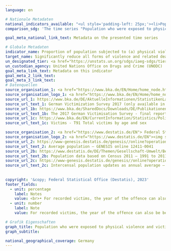 ```yaml
---
language: en    

# Nationale Metadaten    
national_indicators_available: "<ul style='padding-left: 25px;'><li>Population who were exposed to physical violence</li> <li> Population who were victims of criminal offences</li> <li> Victims of criminal offences</li></ul>"    
comparison_sdg: 'The time series "Population who were exposed to physical violence" is compliant with the global metadata. The time series "Population who were victims of criminal offences" and "Victims of criminal offences" provide additional information.'    

goal_meta_national_link_text: Metadata on the presented time series    

# Globale Metadaten    
indicator_name: Proportion of population subjected to (a) physical violence; (b) psychological violence; and (c) sexual violence in the previous 12 months    
target_name: Significantly reduce all forms of violence and related death rates everywhere    
un_designated_tier: <a href="https://unstats.un.org/sdgs/iaeg-sdgs/tier-classification/" title="Click here for more information on the UN tier classification."  target="_blank">Tier II</a>    
un_custodian_agency: United Nations Office on Drugs and Crime (UNODC)    
goal_meta_link_text: Metadata on this indicator    
goal_meta_2_link_text:     
goal_meta_3_link_text:         
# Datenquellen
source_organisation_1: <a href="https://www.bka.de/EN/Home/home_node.htm"> Federal Criminal Police Office </a>
source_organisation_logo_1: <a href="https://www.bka.de/EN/Home/home_node.htm"><img src="https://g205sdgs.github.io/sdg-indicators/public/OrgImgEn/bka.png" alt="Logo bka" style="height:60px; width:148px"/></a>
source_url_1: https://www.bka.de/DE/AktuelleInformationen/StatistikenLagebilder/ViktimisierungssurveyDunkelfeldforschung/viktimisierungssurveyDunkelfeldforschung_node.html
source_url_text_1: German Victimization Survey 2017 (only available in German)
source_url_1b: https://www.bka.de/SharedDocs/Downloads/DE/Publikationen/Publikationsreihen/Forschungsergebnisse/2019ersteErgebnisseDVS2017EN.pdf
source_url_text_1b: The 2017 German Victimisation Survey - final report
source_url_1c: https://www.bka.de/EN/CurrentInformation/Statistics/PoliceCrimeStatistics/2021/pcs2021_node.html
source_url_text_1c: Victims - T91 Total victims by age and sex

source_organisation_2: <a href="https://www.destatis.de/EN"> Federal Statistical Office (Destatis) </a>
source_organisation_logo_2: <a href="https://www.destatis.de/EN"><img src="https://g205sdgs.github.io/sdg-indicators/public/OrgImgEn/destatis.png" alt="Logo destatis" style="height:60px; width:148px"/></a>
source_url_2: https://www-genesis.destatis.de/genesis//online?operation=table&code=12411-0041&bypass=true&levelindex=1&levelid=1639396599054#abreadcrumb
source_url_text_2: Average population – GENESIS online 12411-0041
source_url_2b: https://www.destatis.de/DE/Themen/Gesellschaft-Umwelt/Bevoelkerung/Bevoelkerungsstand/_inhalt.html#sprg233540
source_url_text_2b: Population data based on Census 2011 – 1991 to 2011 (only available in German)
source_url_2c: https://www-genesis.destatis.de/genesis//online?operation=table&code=12411-0040&bypass=true&language=en#abreadcrumb
source_url_text_2c: Intercensal population updates as annual average – GENESIS online 12411-0040
    
    
copyright: '&copy; Federal Statistical Office (Destatis), 2023'    
footer_fields:
  - unit: percentage
    label: Notes
    value: <br>• For recorded victims, the year of the offence can also be before the reporting year (outgoing statistics). Persons who were recorded as victims more than once in the reporting year are counted more than once accordingly.<br>• 2021 provisional data. <br>• In contrast to the police crime statistics (PKS), the average population is used to calculate the number of victims per 100,000 inhabitants instead of the population as of 31 December of the previous year. <br>• For 2010, the population was calculated backwards using the 2011 census and migration, birth and death statistics.
  - unit: number
    label: Note
    value: For recorded victims, the year of the offence can also be before the reporting year (outgoing statistics). Persons who were recorded as victims more than once in the reporting year are counted more than once accordingly.    

# Grafik Eigenschaften    
graph_title: Population who were exposed to physical violence and victims of (reported) criminal offences
graph_subtitle:     

national_geographical_coverage: Germany    
---
```


<span></span>